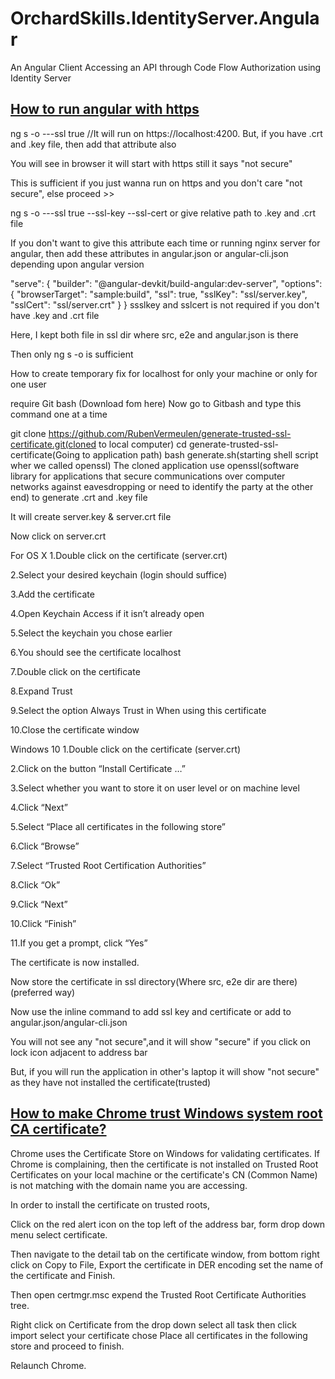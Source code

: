 # OrchardSkills.IdentityServer.Angular

An Angular Client Accessing an API through Code Flow Authorization using Identity Server

## [How to run angular with https](https://www.mmbyte.com/article/12037.html)

ng s -o ---ssl true //It will run on https://localhost:4200. But, if you have .crt and .key file, then add that attribute also

You will see in browser it will start with https still it says "not secure"

This is sufficient if you just wanna run on https and you don't care "not secure", else proceed >>

ng s -o ---ssl true --ssl-key <path to key file> --ssl-cert <path to crt file> or give relative path to .key and .crt file

If you don't want to give this attribute each time or running nginx server for angular, then add these attributes in angular.json or angular-cli.json depending upon angular version

"serve": 
 {
      "builder": "@angular-devkit/build-angular:dev-server",
      "options": 
      {
        "browserTarget": "sample:build",
        "ssl": true,
        "sslKey": "ssl/server.key",
        "sslCert": "ssl/server.crt"
      }
}
ssslkey and sslcert is not required if you don't have .key and .crt file

Here, I kept both file in ssl dir where src, e2e and angular.json is there

Then only ng s -o is sufficient

How to create temporary fix for localhost for only your machine or only for one user

require
Git bash (Download fom here)
Now go to Gitbash and type this command one at a time

git clone https://github.com/RubenVermeulen/generate-trusted-ssl-certificate.git(cloned to local computer)
cd generate-trusted-ssl-certificate(Going to application path)
bash generate.sh(starting shell script wher we called openssl)
The cloned application use openssl(software library for applications that secure communications over computer networks against eavesdropping or need to identify the party at the other end) to generate .crt and .key file

It will create server.key & server.crt file

Now click on server.crt

For OS X
1.Double click on the certificate (server.crt)

2.Select your desired keychain (login should suffice)

3.Add the certificate

4.Open Keychain Access if it isn’t already open

5.Select the keychain you chose earlier

6.You should see the certificate localhost

7.Double click on the certificate

8.Expand Trust

9.Select the option Always Trust in When using this certificate

10.Close the certificate window

Windows 10
1.Double click on the certificate (server.crt)

2.Click on the button “Install Certificate …”

3.Select whether you want to store it on user level or on machine level

4.Click “Next”

5.Select “Place all certificates in the following store”

6.Click “Browse”

7.Select “Trusted Root Certification Authorities”

8.Click “Ok”

9.Click “Next”

10.Click “Finish”

11.If you get a prompt, click “Yes”

The certificate is now installed.

Now store the certificate in ssl directory(Where src, e2e dir are there)(preferred way)

Now use the inline command to add ssl key and certificate or add to angular.json/angular-cli.json

You will not see any "not secure",and it will show "secure" if you click on lock icon adjacent to address bar

But, if you will run the application in other's laptop it will show "not secure" as they have not installed the certificate(trusted)

## [How to make Chrome trust Windows system root CA certificate?](https://superuser.com/questions/1315820/how-to-make-chrome-trust-windows-system-root-ca-certificate)

Chrome uses the Certificate Store on Windows for validating certificates. If Chrome is complaining, then the certificate is not installed on Trusted Root Certificates on your local machine or the certificate's CN (Common Name) is not matching with the domain name you are accessing.

In order to install the certificate on trusted roots,

Click on the red alert icon on the top left of the address bar, form drop down menu select certificate.

Then navigate to the detail tab on the certificate window, from bottom right click on Copy to File, Export the certificate in DER encoding set the name of the certificate and Finish.

Then open certmgr.msc expend the Trusted Root Certificate Authorities tree.

Right click on Certificate from the drop down select all task then click import select your certificate chose Place all certificates in the following store and proceed to finish.

Relaunch Chrome.